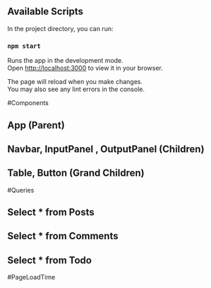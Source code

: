 ## Available Scripts

In the project directory, you can run:

### `npm start`

Runs the app in the development mode.\
Open [http://localhost:3000](http://localhost:3000) to view it in your browser.

The page will reload when you make changes.\
You may also see any lint errors in the console.

#Components
## App (Parent)
## Navbar, InputPanel , OutputPanel (Children)
## Table, Button (Grand Children)

#Queries
## Select * from Posts
## Select * from Comments
## Select * from Todo

#PageLoadTime
